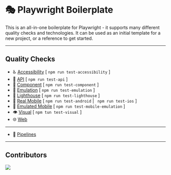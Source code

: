 # 🎭 Playwright Boilerplate

This is an all-in-one boilerplate for Playwright - it supports many different quality checks and technologies. It can be used as an initial template for a new project, or a reference to get started.

---

## Quality Checks

- ♿️ [Accessibility](tests/accessibility/readme.md) [ `npm run test-accessibility` ]
- 📡 [API](tests/api/readme.md) [ `npm run test-api` ]
- 🧩 [Component](tests/component/readme.md) [ `npm run test-component` ]
- 🔁 [Emulation](tests/emulation/readme.md) [ `npm run test-emulation` ]
- 🏮 [Lighthouse](tests/lighthouse/readme.md) [ `npm run test-lighthouse` ]
- 📱 [Real Mobile](tests/mobile/readme.md) [ `npm run test-android` | ` npm run test-ios` ]
- 📱 [Emulated Mobile](tests/mobile/readme.md) [ `npm run test-mobile-emulation` ]
- 👁️ [Visual](tests/visual/readme.md) [ `npm tun test-visual` ]
- 🌐 [Web](tests/web/readme.md)

---

- 🚀 [Pipelines](../pipelines/readme.md)

---

## Contributors

<a href="https://github.com/qa-gary-parker/playwright-boilerplate/graphs/contributors">
  <img src="https://contrib.rocks/image?repo=qa-gary-parker/playwright-boilerplate" />
</a>
